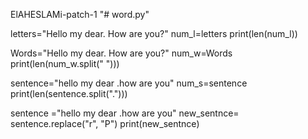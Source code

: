 ElAHESLAMi-patch-1
"# word.py" 

letters="Hello my dear. How are you?"
num_l=letters
print(len(num_l))

Words="Hello my dear. How are you?"
num_w=Words
print(len(num_w.split(" ")))

sentence="hello my dear .how are you"
num_s=sentence
print(len(sentence.split(".")))

sentence ="hello my dear .how are you"
new_sentnce= sentence.replace("r", "P")
print(new_sentnce)

